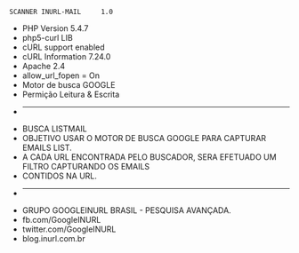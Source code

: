 
    SCANNER INURL-MAIL     1.0
 *  PHP Version         5.4.7
 *  php5-curl           LIB
 *  cURL support        enabled
 *  cURL Information    7.24.0
 *  Apache              2.4
 *  allow_url_fopen =   On
 *  Motor de busca      GOOGLE
 *  Permição            Leitura & Escrita
 *  -------------------------------------------------------------------------------------
 *  BUSCA LISTMAIL
 *  OBJETIVO USAR O MOTOR DE BUSCA GOOGLE PARA CAPTURAR EMAILS LIST.
 *  A CADA URL ENCONTRADA PELO BUSCADOR, SERA EFETUADO UM FILTRO CAPTURANDO OS EMAILS
 *  CONTIDOS NA URL.
 *  -------------------------------------------------------------------------------------
 *  GRUPO GOOGLEINURL BRASIL - PESQUISA AVANÇADA.
 *  fb.com/GoogleINURL
 *  twitter.com/GoogleINURL
 *  blog.inurl.com.br
 
